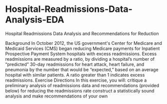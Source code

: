 # Hospital-Readmissions-Data-Analysis-EDA
Hospital Readmissions Data Analysis and Recommendations for Reduction

Background
In October 2012, the US government's Center for Medicare and Medicaid Services (CMS) began reducing Medicare payments for Inpatient Prospective Payment System hospitals with excess readmissions. Excess readmissions are measured by a ratio, by dividing a hospital’s number of “predicted” 30-day readmissions for heart attack, heart failure, and pneumonia by the number that would be “expected,” based on an average hospital with similar patients. A ratio greater than 1 indicates excess readmissions.
Exercise Directions
In this exercise, you will:
critique a preliminary analysis of readmissions data and recommendations (provided below) for reducing the readmissions rate
construct a statistically sound analysis and make recommendations of your own 
